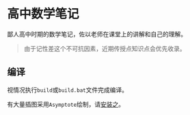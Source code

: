 # 高中数学笔记
鄙人高中时期的数学笔记，佐以老师在课堂上的讲解和自己的理解。
> 由于记性差这个不可抗因素，近期传授点知识点会优先收录。

## 编译
视情况执行`build`或`build.bat`文件完成编译。

有大量插图采用`Asymptote`绘制，请[安装之](https://sourceforge.net/projects/asymptote/files/)。